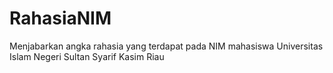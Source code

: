 # RahasiaNIM
Menjabarkan angka rahasia yang terdapat pada NIM mahasiswa Universitas Islam Negeri Sultan Syarif Kasim Riau
